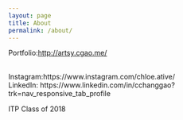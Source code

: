 ```yaml
---
layout: page
title: About
permalink: /about/
---
```


Portfolio:http://artsy.cgao.me/

<br/>
Instagram:https://www.instagram.com/chloe.ative/

<br/>
LinkedIn: https://www.linkedin.com/in/cchanggao?trk=nav_responsive_tab_profile


ITP Class of 2018
